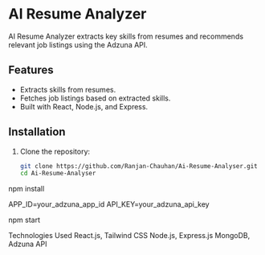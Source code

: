 # AI Resume Analyzer

AI Resume Analyzer extracts key skills from resumes and recommends relevant job listings using the Adzuna API.

## Features
- Extracts skills from resumes.
- Fetches job listings based on extracted skills.
- Built with React, Node.js, and Express.

## Installation
1. Clone the repository:  
   ```sh
   git clone https://github.com/Ranjan-Chauhan/Ai-Resume-Analyser.git
   cd Ai-Resume-Analyser
   
npm install

APP_ID=your_adzuna_app_id
API_KEY=your_adzuna_api_key

npm start


Technologies Used
React.js, Tailwind CSS
Node.js, Express.js
MongoDB, Adzuna API
